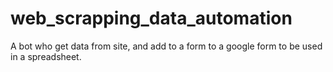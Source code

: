 # web_scrapping_data_automation

A bot who get data from site, and add to a form to a google form to be used in a spreadsheet.
